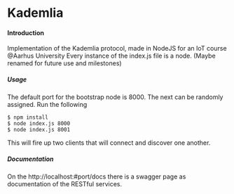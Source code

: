 # Kademlia

#### Introduction
Implementation of the Kademlia protocol, made in NodeJS for an IoT course @Aarhus University
Every instance of the index.js file is a node. (Maybe renamed for future use and milestones)

##### Usage
The default port for the bootstrap node is 8000. The next can be randomly assigned.
Run the following
```
$ npm install
$ node index.js 8000
$ node index.js 8001
```
This will fire up two clients that will connect and discover one another.

##### Documentation
On the http://localhost:#port/docs there is a swagger page as documentation of the RESTful services.

